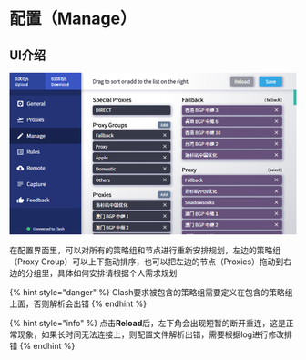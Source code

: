 # 配置（Manage）

## UI介绍

![Manage&#x754C;&#x9762;](.gitbook/assets/image%20%283%29.png)

  
在配置界面里，可以对所有的策略组和节点进行重新安排规划，左边的策略组（Proxy Group）可以上下拖动排序，也可以把左边的节点（Proxies）拖动到右边的分组里，具体如何安排请根据个人需求规划

{% hint style="danger" %}
Clash要求被包含的策略组需要定义在包含的策略组上面，否则解析会出错
{% endhint %}

{% hint style="info" %}
点击**Reload**后，左下角会出现短暂的断开重连，这是正常现象，如果长时间无法连接上，则配置文件解析出错，需要根据log进行修改排错
{% endhint %}



